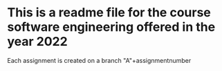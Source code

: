 

# This is a readme file for the course software engineering offered in the year 2022

Each assignment is created on a branch "A"+assignmentnumber
